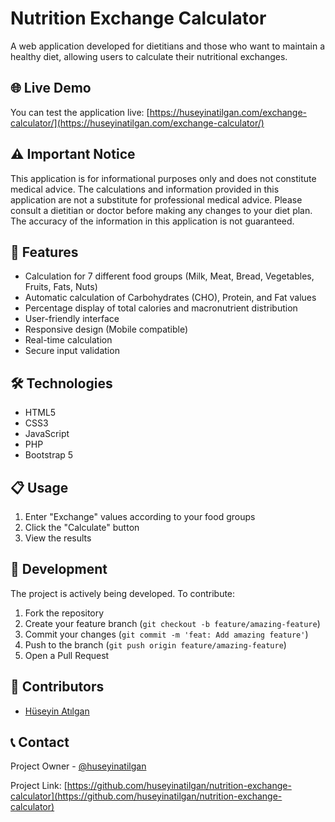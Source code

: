 # Nutrition Exchange Calculator

A web application developed for dietitians and those who want to maintain a healthy diet, allowing users to calculate their nutritional exchanges.

## 🌐 Live Demo

You can test the application live: [https://huseyinatilgan.com/exchange-calculator/](https://huseyinatilgan.com/exchange-calculator/)

## ⚠️ Important Notice

This application is for informational purposes only and does not constitute medical advice. The calculations and information provided in this application are not a substitute for professional medical advice. Please consult a dietitian or doctor before making any changes to your diet plan. The accuracy of the information in this application is not guaranteed.

## 🎯 Features

- Calculation for 7 different food groups (Milk, Meat, Bread, Vegetables, Fruits, Fats, Nuts)
- Automatic calculation of Carbohydrates (CHO), Protein, and Fat values
- Percentage display of total calories and macronutrient distribution
- User-friendly interface
- Responsive design (Mobile compatible)
- Real-time calculation
- Secure input validation

## 🛠️ Technologies

- HTML5
- CSS3
- JavaScript
- PHP
- Bootstrap 5

## 📋 Usage

1. Enter "Exchange" values according to your food groups
2. Click the "Calculate" button
3. View the results

## 🔄 Development

The project is actively being developed. To contribute:

1. Fork the repository
2. Create your feature branch (`git checkout -b feature/amazing-feature`)
3. Commit your changes (`git commit -m 'feat: Add amazing feature'`)
4. Push to the branch (`git push origin feature/amazing-feature`)
5. Open a Pull Request

## 👥 Contributors

- [Hüseyin Atılgan](https://github.com/huseyinatilgan)

## 📞 Contact

Project Owner - [@huseyinatilgan](https://github.com/huseyinatilgan)

Project Link: [https://github.com/huseyinatilgan/nutrition-exchange-calculator](https://github.com/huseyinatilgan/nutrition-exchange-calculator) 